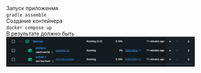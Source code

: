 <div>Запуск приложенмя</div>
<code>gradle assemble</code>
<div>Создание контейнера</div>
<code>docker compose up</code>
<div>В результате должно быть</div>
<img src="Screenshot 2024-03-06 223752.png" />

